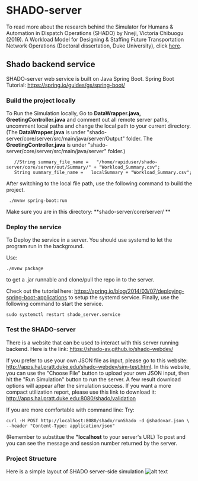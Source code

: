 # SHADO-server

To read more about the research behind the Simulator for Humans & Automation in Dispatch Operations (SHADO) by Nneji, Victoria Chibuogu (2019). A Workload Model for Designing & Staffing Future Transportation Network Operations (Doctoral dissertation, Duke University), click [here](https://dukespace.lib.duke.edu/dspace/bitstream/handle/10161/18694/Nneji_duke_0066D_14997.pdf).

## Shado backend service
SHADO-server web service is built on Java Spring Boot. 
Spring Boot Tutorial: https://spring.io/guides/gs/spring-boot/

### Build the project locally
To Run the Simulation locally, Go to **DataWrapper.java, GreetingController.java** and comment out all remote server paths, uncomment local paths and change the local path to your current directory. (The **DataWrapper.java** is under "shado-server/core/server/src/main/java/server/Output" folder. The **GreetingController.java** is under "shado-server/core/server/src/main/java/server" folder.)


```
   //String summary_file_name =   "/home/rapiduser/shado-server/core/server/out/Summary/" + "Workload_Summary.csv"; 
   String summary_file_name =   localSummary + "Workload_Summary.csv";
```
After switching to the local file path, use the following command to build the project.

```
 ./mvnw spring-boot:run
```
Make sure you are in this directory: **shado-server/core/server/ **
### Deploy the service

To Deploy the service in a server. You should use systemd to let the program run in the background.

Use:
```
./mvnw package
```
to get a .jar runnable and clone/pull the repo in to the server.

Check out the tutorial here: https://spring.io/blog/2014/03/07/deploying-spring-boot-applications to setup the systemd service.
Finally, use the following command to start the service.
```
sudo systemctl restart shado_server.service
```
### Test the SHADO-server

There is a website that can be used to interact with this server running backend. Here is the link: https://shado-av.github.io/shado-webdev/

If you prefer to use your own JSON file as input, please go to this website: http://apps.hal.pratt.duke.edu/shado-webdev/sim-test.html. In this website, you can use the "Choose File" button to upload your own JSON input, then hit the "Run Simulation" button to run the server. A few result download options will appear after the simulation success. 
If you want a more compact utilization report, please use this link to download it: http://apps.hal.pratt.duke.edu:8080/shado/validation

If you are more comfortable with command line:
Try:
```
curl -H POST http://localhost:8080/shado/runShado -d @shadovar.json \
--header "Content-Type: application/json"
```
(Remember to substitue the **"localhost** to your server's URL) 
To post and you can see the message and session number returned by the server.


### Project Structure

Here is a simple layout of SHADO server-side simulation
![alt text](https://github.com/shado-av/shado-server/blob/master/SHADO-server_structure.jpg)


